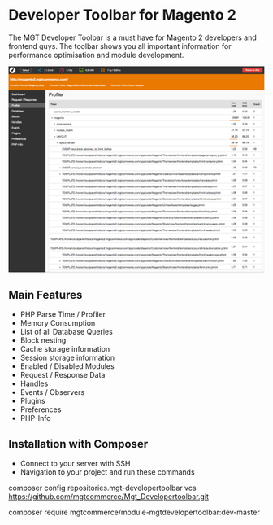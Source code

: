 Developer Toolbar for Magento 2
============================

The MGT Developer Toolbar is a must have for Magento 2 developers and frontend guys.
The toolbar shows you all important information for performance optimisation and module development.

![Mgt Developer Toolbar](doc/static_files/mgt_developer_toolbar.png "Mgt Developer Toolbar")

## Main Features

* PHP Parse Time / Profiler
* Memory Consumption
* List of all Database Queries
* Block nesting
* Cache storage information
* Session storage information
* Enabled / Disabled Modules
* Request / Response Data
* Handles
* Events / Observers
* Plugins
* Preferences
* PHP-Info

## Installation with Composer

* Connect to your server with SSH
* Navigation to your project and run these commands

composer config repositories.mgt-developertoolbar vcs https://github.com/mgtcommerce/Mgt_Developertoolbar.git

composer require mgtcommerce/module-mgtdevelopertoolbar:dev-master